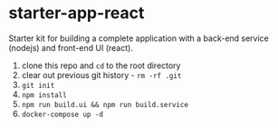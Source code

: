 # starter-app-react
Starter kit for building a complete application with a back-end service (nodejs) and front-end UI (react).

1. clone this repo and `cd` to the root directory
2. clear out previous git history - `rm -rf .git`
3. `git init`
4. `npm install`
5. `npm run build.ui && npm run build.service`
6. `docker-compose up -d`